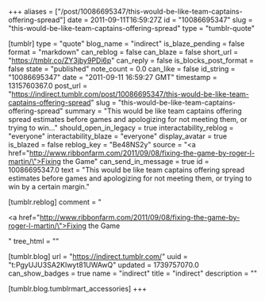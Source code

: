 +++
aliases = ["/post/10086695347/this-would-be-like-team-captains-offering-spread"]
date = 2011-09-11T16:59:27Z
id = "10086695347"
slug = "this-would-be-like-team-captains-offering-spread"
type = "tumblr-quote"

[tumblr]
type = "quote"
blog_name = "indirect"
is_blaze_pending = false
format = "markdown"
can_reblog = false
can_blaze = false
short_url = "https://tmblr.co/ZY3jby9PDi6p"
can_reply = false
is_blocks_post_format = false
state = "published"
note_count = 0.0
can_like = false
id_string = "10086695347"
date = "2011-09-11 16:59:27 GMT"
timestamp = 1315760367.0
post_url = "https://indirect.tumblr.com/post/10086695347/this-would-be-like-team-captains-offering-spread"
slug = "this-would-be-like-team-captains-offering-spread"
summary = "This would be like team captains offering spread estimates before games and apologizing for not meeting them, or trying to win..."
should_open_in_legacy = true
interactability_reblog = "everyone"
interactability_blaze = "everyone"
display_avatar = true
is_blazed = false
reblog_key = "Be48NS2y"
source = "<a href=\"http://www.ribbonfarm.com/2011/09/08/fixing-the-game-by-roger-l-martin/\">Fixing the Game</a>"
can_send_in_message = true
id = 10086695347.0
text = "This would be like team captains offering spread estimates before games and apologizing for not meeting them, or trying to win by a certain margin."

[tumblr.reblog]
comment = "<p><a href=\"http://www.ribbonfarm.com/2011/09/08/fixing-the-game-by-roger-l-martin/\">Fixing the Game</a></p>"
tree_html = ""

[tumblr.blog]
url = "https://indirect.tumblr.com/"
uuid = "t:PgyUJU3SA2Klwyt81UWAwQ"
updated = 1739757070.0
can_show_badges = true
name = "indirect"
title = "indirect"
description = ""

[tumblr.blog.tumblrmart_accessories]
+++
